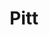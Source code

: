 ---
title: Pitt
issue: 1A
issue_nr: 1
full_title: Fight & Flight!
subtitle: ""
story_arc: ""
crossover: ""
variant: ""
publisher: Image Comics
creators: 
  - Fabian Nicieza
  - Rob Liefeld
release_date: Jan 1993
release_year: 1993
genre:
  - Action
  - Adventure
  - Horror
  - Super-Heroes
format: Comic
pages: 32
signed_by: ""
price: 1.95
---